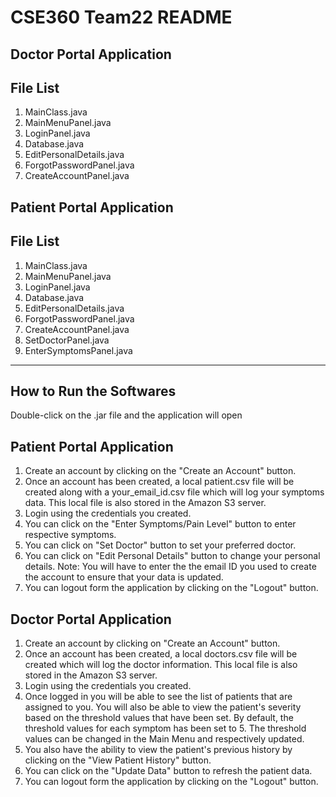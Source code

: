 # CSE360 Team22 README
Doctor Portal Application
--------------------------
File List
--------------------------
1. MainClass.java
2. MainMenuPanel.java
3. LoginPanel.java
4. Database.java
5. EditPersonalDetails.java
6. ForgotPasswordPanel.java
7. CreateAccountPanel.java

Patient Portal Application
--------------------------
File List
--------------------------
1. MainClass.java
2. MainMenuPanel.java
3. LoginPanel.java
4. Database.java
5. EditPersonalDetails.java
6. ForgotPasswordPanel.java
7. CreateAccountPanel.java
8. SetDoctorPanel.java
9. EnterSymptomsPanel.java

--------------------------
How to Run the Softwares
--------------------------
Double-click on the .jar file and the application will open

Patient Portal Application
--------------------------
1. Create an account by clicking on the "Create an Account" button.
2. Once an account has been created, a local patient.csv file will be created along with a your_email_id.csv file which will log your symptoms data. This local file is also stored in the Amazon S3 server. 
3. Login using the credentials you created.
4. You can click on the "Enter Symptoms/Pain Level" button to enter respective symptoms.
5. You can click on "Set Doctor" button to set your preferred doctor.
6. You can click on "Edit Personal Details" button to change your personal details. Note: You will have to enter the the email ID you used to create the account to ensure that your data is updated. 
7. You can logout form the application by clicking on the "Logout" button.

Doctor Portal Application
--------------------------
1. Create an account by clicking on "Create an Account" button.
2. Once an account has been created, a local doctors.csv file will be created which will log the doctor information. This local file is also stored in the Amazon S3 server. 
3. Login using the credentials you created.
4. Once logged in you will be able to see the list of patients that are assigned to you. You will also be able to view the patient's severity based on the threshold values that have been set. By default, the threshold values for each symptom has been set to 5. The threshold values can be changed in the Main Menu and respectively updated. 
5. You also have the ability to view the patient's previous history by clicking on the "View Patient History" button.
6. You can click on the "Update Data" button to refresh the patient data. 
7. You can logout form the application by clicking on the "Logout" button.

